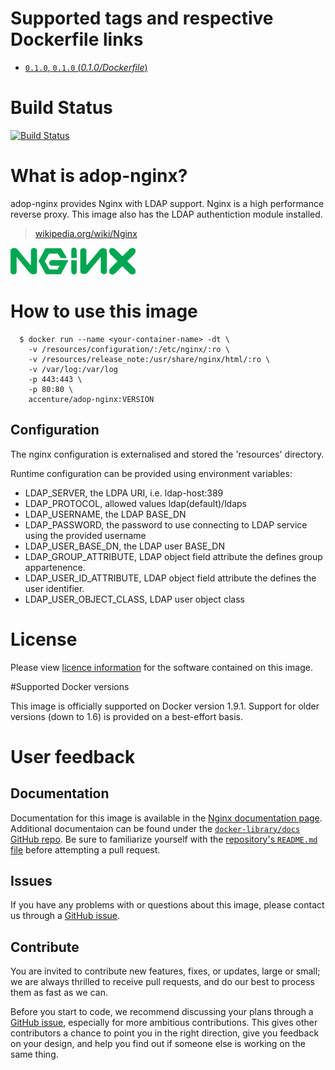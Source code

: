 # Supported tags and respective Dockerfile links

- [`0.1.0`, `0.1.0` (*0.1.0/Dockerfile*)](https://github.com/Accenture/adop-nginx/blob/master/Dockerfile.md)

# Build Status

[![Build Status](https://travis-ci.org/Accenture/adop-nginx.svg?branch=master)](https://travis-ci.org/Accenture/adop-nginx)

# What is adop-nginx?

adop-nginx provides Nginx with LDAP support. Nginx is a high performance reverse proxy. This image also has the LDAP authentiction module installed.

> [wikipedia.org/wiki/Nginx](https://en.wikipedia.org/wiki/Nginx)

![logo](https://raw.githubusercontent.com/docker-library/docs/master/nginx/logo.png)

# How to use this image

      $ docker run --name <your-container-name> -dt \
        -v /resources/configuration/:/etc/nginx/:ro \
        -v /resources/release_note:/usr/share/nginx/html/:ro \
        -v /var/log:/var/log
        -p 443:443 \
        -p 80:80 \
        accenture/adop-nginx:VERSION

## Configuration

The nginx configuration is externalised and stored the 'resources' directory.

Runtime configuration can be provided using environment variables:

* LDAP_SERVER, the LDPA URI, i.e. ldap-host:389
* LDAP_PROTOCOL, allowed values ldap(default)/ldaps
* LDAP_USERNAME, the LDAP BASE_DN
* LDAP_PASSWORD, the password to use connecting to LDAP service using the provided username
* LDAP_USER_BASE_DN, the LDAP user BASE_DN
* LDAP_GROUP_ATTRIBUTE, LDAP object field attribute the defines group appartenence.
* LDAP_USER_ID_ATTRIBUTE, LDAP object field attribute the defines the user identifier.
* LDAP_USER_OBJECT_CLASS, LDAP user object class

# License
Please view [licence information](LICENCE.md) for the software contained on this image.

#Supported Docker versions

This image is officially supported on Docker version 1.9.1.
Support for older versions (down to 1.6) is provided on a best-effort basis.

# User feedback

## Documentation
Documentation for this image is available in the [Nginx documentation page](http://nginx.org/en/docs/).
Additional documentaion can be found under the [`docker-library/docs` GitHub repo](https://github.com/docker-library/docs). Be sure to familiarize yourself with the [repository's `README.md` file](https://github.com/docker-library/docs/blob/master/README.md) before attempting a pull request.

## Issues
If you have any problems with or questions about this image, please contact us through a [GitHub issue](https://github.com/Accenture/adop-nginx/issues).

## Contribute
You are invited to contribute new features, fixes, or updates, large or small; we are always thrilled to receive pull requests, and do our best to process them as fast as we can.

Before you start to code, we recommend discussing your plans through a [GitHub issue](https://github.com/Accenture/adop-nginx/issues), especially for more ambitious contributions. This gives other contributors a chance to point you in the right direction, give you feedback on your design, and help you find out if someone else is working on the same thing.
